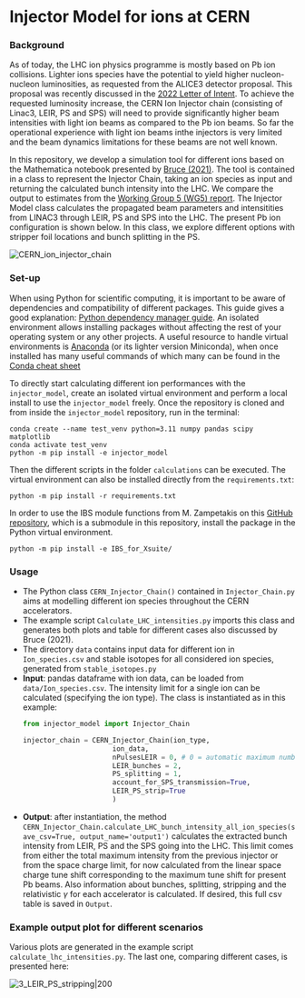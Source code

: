 # Injector Model for ions at CERN 

### Background

As of today, the LHC ion physics programme is mostly based on Pb ion collisions. Lighter ions species have the potential to yield higher nucleon-nucleon luminosities, as requested from the ALICE3 detector proposal. This proposal was recently discussed in the [2022 Letter of Intent](https://arxiv.org/abs/2211.02491). To achieve the requested luminosity increase, the CERN Ion Injector chain (consisting of Linac3, LEIR, PS and SPS) will need to provide significantly higher beam intensities with light ion beams as compared to the Pb ion beams. So far the operational experience with light ion beams inthe injectors is very limited and the beam dynamics limitations for these beams are not well known. 

In this repository, we develop a simulation tool for different ions based on the Mathematica notebook presented by [Bruce (2021)](https://indico.cern.ch/event/1085343/contributions/4563386/attachments/2326159/3964426/2021.10.12--LIU_ions--Run4_light_ion_scenarios.pdf). The tool is contained in a class to represent the Injector Chain, taking an ion species as input and returning the calculated bunch intensity into the LHC. We compare the output to estimates from the [Working Group 5 (WG5) report](https://cds.cern.ch/record/2650176). The Injector Model class calculates the propagated beam parameters and intensitities from LINAC3 through LEIR, PS and SPS into the LHC. The present Pb ion configuration is shown below. In this class, we explore different options with stripper foil locations and bunch splitting in the PS. 

![CERN_ion_injector_chain](https://github.com/ewaagaard/injector_model/assets/68541324/43abd382-aa74-4439-b864-bcf02f925fe5)


### Set-up

When using Python for scientific computing, it is important to be aware of dependencies and compatibility of different packages. This guide gives a good explanation: [Python dependency manager guide](https://aaltoscicomp.github.io/python-for-scicomp/dependencies/#dependency-management). An isolated environment allows installing packages without affecting the rest of your operating system or any other projects. A useful resource to handle virtual environments is [Anaconda](https://www.anaconda.com/) (or its lighter version Miniconda), when once installed has many useful commands of which many can be found in the [Conda cheat sheet](https://docs.conda.io/projects/conda/en/4.6.0/_downloads/52a95608c49671267e40c689e0bc00ca/conda-cheatsheet.pdf) 

To directly start calculating different ion performances with the `injector_model`, create an isolated virtual environment and perform a local install to use the `injector_model` freely. Once the repository is cloned and from inside the `injector_model` repository, run in the terminal:

```
conda create --name test_venv python=3.11 numpy pandas scipy matplotlib
conda activate test_venv
python -m pip install -e injector_model
```
Then the different scripts in the folder `calculations` can be executed. The virtual environment can also be installed directly from the `requirements.txt`:

```
python -m pip install -r requirements.txt
```

In order to use the IBS module functions from M. Zampetakis on this [GitHub repository](https://github.com/MichZampetakis/IBS_for_Xsuite), which is a submodule in this repository, install the package in the Python virtual environment.
```
python -m pip install -e IBS_for_Xsuite/
```

### Usage 

- The Python class `CERN_Injector_Chain()` contained in `Injector_Chain.py` aims at modelling different ion species throughout the CERN accelerators. 
- The example script `Calculate_LHC_intensities.py` imports this class and generates both plots and table for different cases also discussed by Bruce (2021). 
- The directory `data` contains input data for different ion in `Ion_species.csv` and stable isotopes for all considered ion species, generated from `stable_isotopes.py`
- **Input**: pandas dataframe with ion data, can be loaded from `data/Ion_species.csv`. The intensity limit for a single ion can be calculated (specifying the ion type). The class is instantiated as in this example:
  ```python
  from injector_model import Injector_Chain
  
  injector_chain = CERN_Injector_Chain(ion_type, 
                        ion_data, 
                        nPulsesLEIR = 0, # 0 = automatic maximum number of pulses
                        LEIR_bunches = 2,
                        PS_splitting = 1,
                        account_for_SPS_transmission=True,
                        LEIR_PS_strip=True
                        )
  ```
- **Output**: after instantiation, the method `CERN_Injector_Chain.calculate_LHC_bunch_intensity_all_ion_species(save_csv=True, output_name='output1')` calculates the extracted bunch intensity from LEIR, PS and the SPS going into the LHC. This limit comes from either the total maximum intensity from the previous injector or from the space charge limit, for now calculated from the linear space charge tune shift corresponding to the maximum tune shift for present Pb beams. Also information about bunches, splitting, stripping and the relativistic $\gamma$ for each accelerator is calculated. If desired, this full csv table is saved in `Output`.   

### Example output plot for different scenarios

Various plots are generated in the example script `calculate_lhc_intensities.py`. The last one, comparing different cases, is presented here:

![3_LEIR_PS_stripping|200](https://github.com/ewaagaard/InjectorModel/assets/68541324/cacad841-63fd-4aff-8b58-e5ed89b971b5)

